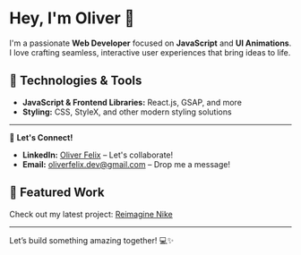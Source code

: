 # Hey, I'm Oliver 👋  

I'm a passionate **Web Developer** focused on **JavaScript** and **UI Animations**. I love crafting seamless, interactive user experiences that bring ideas to life.  

## 🔧 Technologies & Tools  
- **JavaScript & Frontend Libraries:** React.js, GSAP, and more  
- **Styling:** CSS, StyleX, and other modern styling solutions  

---  

📩 **Let's Connect!**  
- **LinkedIn:** [Oliver Felix](https://www.linkedin.com/in/oliverfelixdev) – Let's collaborate!  
- **Email:** [oliverfelix.dev@gmail.com](mailto:oliverfelix.dev@gmail.com) – Drop me a message!  

## 🚀 Featured Work  
Check out my latest project: [Reimagine Nike](https://reimaginenike.vercel.app/)  

---  

Let’s build something amazing together! 💻✨  
